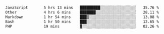 <!--START_SECTION:waka-->

```txt
JavaScript       5 hrs 13 mins   █████████░░░░░░░░░░░░░░░░   35.76 %
Other            4 hrs 6 mins    ███████░░░░░░░░░░░░░░░░░░   28.11 %
Markdown         1 hr 54 mins    ███▒░░░░░░░░░░░░░░░░░░░░░   13.08 %
Bash             1 hr 50 mins    ███░░░░░░░░░░░░░░░░░░░░░░   12.65 %
PHP              19 mins         ▓░░░░░░░░░░░░░░░░░░░░░░░░   02.26 %
```

<!--END_SECTION:waka--> 
 
